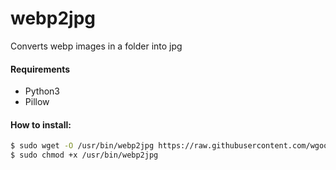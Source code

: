 # webp2jpg
Converts webp images in a folder into jpg

#### Requirements
* Python3
* Pillow

#### How to install:
```sh
$ sudo wget -O /usr/bin/webp2jpg https://raw.githubusercontent.com/wgoode3/webp2jpg/master/webp2jpg
$ sudo chmod +x /usr/bin/webp2jpg
```
